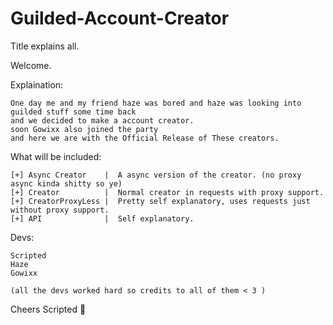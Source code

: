 # Guilded-Account-Creator
Title explains all.


Welcome.

Explaination:

```
One day me and my friend haze was bored and haze was looking into guilded stuff some time back
and we decided to make a account creator.
soon Gowixx also joined the party
and here we are with the Official Release of These creators.
```

What will be included:

```
[+] Async Creator    |  A async version of the creator. (no proxy async kinda shitty so ye)
[+] Creator          |  Normal creator in requests with proxy support.
[+] CreatorProxyLess |  Pretty self explanatory, uses requests just without proxy support.
[+] API              |  Self explanatory.
```

Devs:
```
Scripted
Haze
Gowixx

(all the devs worked hard so credits to all of them < 3 )
```

Cheers Scripted 🍷
